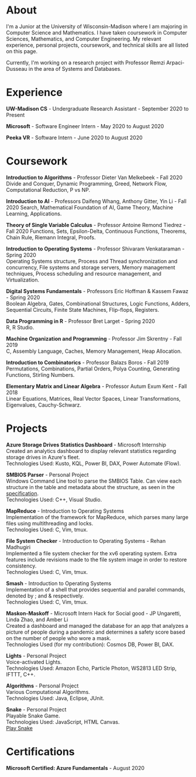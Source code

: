 # About
I'm a Junior at the University of Wisconsin-Madison where I am majoring in Computer Science and Mathematics. I have taken coursework in Computer Sciences, Mathematics, and Computer Engineering. My relevant experience, personal projects, coursework, and technical skills are all listed on this page.

Currently, I'm working on a research project with Professor Remzi Arpaci-Dusseau in the area of Systems and Databases.

# Experience
**UW-Madison CS** - Undergraduate Research Assistant - September 2020 to Present  

**Microsoft** - Software Engineer Intern - May 2020 to August 2020  

**Peeka VR** - Software Intern - June 2020 to August 2020  

# Coursework
**Introduction to Algorithms** - Professor Dieter Van Melkebeek - Fall 2020 
Divide and Conquer, Dynamic Programming, Greed, Network Flow, Computational Reduction, P vs NP.

**Introduction to AI** - Professors Daifeng Whang, Anthony Gitter, Yin Li - Fall 2020 
Search, Mathematical Foundation of AI, Game Theory, Machine Learning, Applications.

**Theory of Single Variable Calculus** - Professor Antoine Remond Tiedrez - Fall 2020 
Functions, Sets, Epsilon-Delta, Continuous Functions, Theorems, Chain Rule, Riemann Integral, Proofs. 

**Introduction to Operating Systems** - Professor Shivaram Venkataraman - Spring 2020  
Operating Systems structure, Process and Thread synchronization and concurrency, File systems and storage servers, Memory management techniques, Process scheduling and resource management, and Virtualization.  

**Digital Systems Fundamentals** - Professors Eric Hoffman & Kassem Fawaz - Spring 2020  
Boolean Algebra, Gates, Combinational Structures, Logic Functions, Adders, Sequential Circuits, Finite State Machines, Flip-flops, Registers.  

**Data Programming in R** - Professor Bret Larget - Spring 2020  
R, R Studio.  

**Machine Organization and Programming** - Professor Jim Skrentny - Fall 2019  
C, Assembly Language, Caches, Memory Management, Heap Allocation.  

**Introduction to Combinatorics** - Professor Balazs Boros - Fall 2019  
Permutations, Combinations, Partial Orders, Polya Counting, Generating Functions, Stirling Numbers.  

**Elementary Matrix and Linear Algebra** - Professor Autum Exum Kent - Fall 2018  
Linear Equations, Matrices, Real Vector Spaces, Linear Transformations, Eigenvalues, Cauchy-Schwarz.  

# Projects
**Azure Storage Drives Statistics Dashboard** - Microsoft Internship  
Created an analytics dashboard to display relevant statistics regarding storage drives in Azure's fleet.  
Technologies Used: Kusto, KQL, Power BI, DAX, Power Automate (Flow).  

**SMBIOS Parser** - Personal Project  
Windows Command Line tool to parse the SMBIOS Table. Can view each structure in the table and metadata about the structure, as seen in the [specification](https://www.dmtf.org/sites/default/files/standards/documents/DSP0134_3.0.0.pdf).  
Technologies Used: C++, Visual Studio.

**MapReduce** - Introduction to Operating Systems  
Implementation of the framework for MapReduce, which parses many large files using multithreading and locks.  
Technologies Used: C, Vim, tmux.

**File System Checker** - Introduction to Operating Systems - Rehan Madhugiri  
Implemented a file system checker for the xv6 operating system. Extra features include revisions made to the file system image in order to restore consistency.  
Technologies Used: C, Vim, tmux.

**Smash** - Introduction to Operating Systems  
Implementation of a shell that provides sequential and parallel commands, denoted by ; and & respectively.  
Technologies Used: C, Vim, tmux.

**Maskon-Maskoff** - Microsoft Intern Hack for Social good - JP Ungaretti, Linda Zhao, and Amber Li  
Created a dashboard and managed the database for an app that analyzes a picture of people during a pandemic and determines a safety score based on the number of people who wore a mask.  
Technologies Used (for my contribution): Cosmos DB, Power BI, DAX.

**Lights** - Personal Project  
Voice-activated Lights.  
Technologies Used: Amazon Echo, Particle Photon, WS2813 LED Strip, IFTTT, C++.

**Algorithms** - Personal Project  
Various Computational Algorithms.  
Technologies Used: Java, Eclipse, JUnit.

**Snake** - Personal Project  
Playable Snake Game.  
Technologies Used: JavaScript, HTML Canvas.  
[Play Snake](https://saibulusu.github.io/Snake/)

# Certifications
**Microsoft Certified: Azure Fundamentals** - August 2020  
